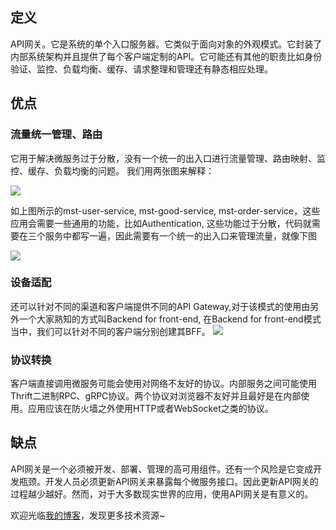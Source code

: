 ## 定义
API网关。它是系统的单个入口服务器。它类似于面向对象的外观模式。它封装了内部系统架构并且提供了每个客户端定制的API。它可能还有其他的职责比如身份验证、监控、负载均衡、缓存、请求整理和管理还有静态相应处理。

## 优点
### 流量统一管理、路由
它用于解决微服务过于分散，没有一个统一的出入口进行流量管理、路由映射、监控、缓存、负载均衡的问题。 我们用两张图来解释：

![](../images/api-gateway-1.jpg)

如上图所示的mst-user-service, mst-good-service, mst-order-service，这些应用会需要一些通用的功能，比如Authentication, 这些功能过于分散，代码就需要在三个服务中都写一遍，因此需要有一个统一的出入口来管理流量，就像下图

![](../images/api-gateway-2.jpg)

### 设备适配
 还可以针对不同的渠道和客户端提供不同的API Gateway,对于该模式的使用由另外一个大家熟知的方式叫Backend for front-end, 在Backend for front-end模式当中，我们可以针对不同的客户端分别创建其BFF。
![](../images/api-gateway-3.jpg)

### 协议转换
客户端直接调用微服务可能会使用对网络不友好的协议。内部服务之间可能使用Thrift二进制RPC、gRPC协议。两个协议对浏览器不友好并且最好是在内部使用。应用应该在防火墙之外使用HTTP或者WebSocket之类的协议。

## 缺点
API网关是一个必须被开发、部署、管理的高可用组件。还有一个风险是它变成开发瓶颈。开发人员必须更新API网关来暴露每个微服务接口。因此更新API网关的过程越少越好。然而，对于大多数现实世界的应用，使用API网关是有意义的。

欢迎光临[我的博客](http://www.wangtianyi.top/?utm_source=github&utm_medium=github)，发现更多技术资源~
